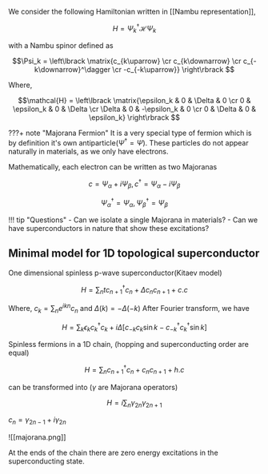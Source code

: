  
We consider the following Hamiltonian written in [[Nambu representation]], 

$$H =\Psi_k^\dagger \mathcal{H}\Psi_k$$

with a Nambu spinor defined as

$$\Psi_k = \left\lbrack \matrix{c_{k\uparrow} \cr c_{k\downarrow} \cr c_{-k\downarrow}^\dagger \cr -c_{-k\uparrow}} \right\rbrack
$$

Where, 

$$\mathcal{H} = \left\lbrack \matrix{\epsilon_k & 0 & \Delta & 0 \cr 0 & \epsilon_k & 0 & \Delta \cr \Delta & 0 & -\epsilon_k & 0 \cr 0 & \Delta & 0 & \epsilon_k} \right\rbrack
$$

???+ note "Majorana Fermion"
	It is a very special type of fermion which is by definition it's own antiparticle($\Psi^\dagger = \Psi$). These particles do not appear naturally in materials, as we only have electrons.


Mathematically, each electron can be written as two Majoranas

$$c = \Psi_\alpha + i\Psi_\beta, c^\dagger = \Psi_\alpha - i\Psi_\beta$$

$$\Psi_\alpha^\dagger = \Psi_\alpha, \Psi_\beta^\dagger = \Psi_\beta$$

!!! tip "Questions"
	- Can we isolate a single Majorana in materials?
	- Can we have superconductors in nature that show these excitations?

## Minimal model for 1D topological superconductor 

One dimensional spinless p-wave superconductor(Kitaev model)

$$H = \sum_n tc_{n+1}^\dagger c_n + \Delta c_n c_{n+1} + c.c$$

Where, $c_k = \sum_n e^{ikn} c_n$ and $\Delta(k) = -\Delta(-k)$
After Fourier transform, we have

$$H = \sum_k \epsilon_k c_k^\dagger c_k + i \Delta[c_{-k}c_k \sin k - c_{-k}^\dagger c_k^\dagger \sin k]$$

Spinless fermions in a 1D chain, (hopping and superconducting order are equal)

$$H = \sum_n c_{n+1}^\dagger c_n + c_n c_{n+1} + h.c$$

can be transformed into ($\gamma$ are Majorana operators)

$$H = i\sum_n \gamma_{2n}\gamma_{2n+1}$$

$c_n = \gamma_{2n-1} + i \gamma_{2n}$

![[majorana.png]]

At the ends of the chain there are zero energy excitations in the superconducting state. 
